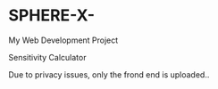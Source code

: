 # SPHERE-X-


My Web Development Project

Sensitivity Calculator

Due to privacy issues, only the frond end is uploaded..
